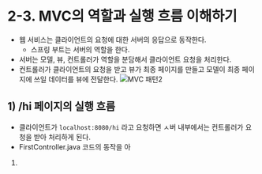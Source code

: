 # 2-3. MVC의 역할과 실행 흐름 이해하기
- 웹 서비스는 클라이언트의 요청에 대한 서버의 응답으로 동작한다.
	- 스프링 부트는 서버의 역할을 한다.
- 서버는 모델, 뷰, 컨트롤러가 역할을 분담해서 클라이언트 요청을 처리한다.
- 컨트롤러가 클라이언트의 요청을 받고 뷰가 최종 페이지를 만들고 모델이 최종 페이지에 쓰일 데이터를 뷰에 전달한다.
![MVC 패턴2](/media/Spring%20Boot/책/코딩%20자율학습%20스프링부트3%20자바%20백엔드%20개발%20입문/Part%201.%20스프링%20부트%20개요/2.%20MVC%20패턴%20이해와%20실습/MVC%20패턴2.svg)
## 1) /hi 페이지의 실행 흐름
- 클라이언트가 `localhost:8080/hi` 라고 요청하면 ㅅ버 내부에서는 컨트롤러가 요청을 받아 처리하게 된다.
- FirstController.java 코드의 동작을 아
1. 
